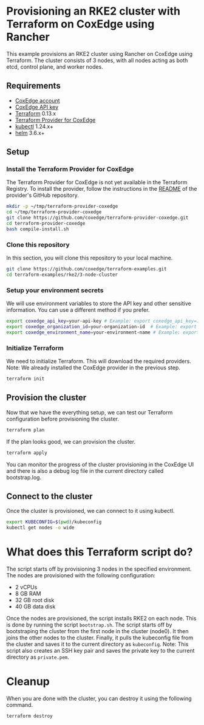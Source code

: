 # Provisioning an RKE2 cluster with Terraform on CoxEdge using Rancher

This example provisions an RKE2 cluster using Rancher on CoxEdge using Terraform. The cluster consists of 3 nodes, with all nodes acting as both etcd, control plane, and worker nodes.

## Requirements
- [CoxEdge account](https://www.cox.com/business/edge.html)
- [CoxEdge API key](https://api.coxedge.com/)
- [Terraform](https://www.terraform.io/downloads.html) 0.13.x
- [Terraform Provider for CoxEdge](https://github.com/coxedge/terraform-provider-coxedge)
- [kubectl](https://kubernetes.io/docs/tasks/tools/install-kubectl/) 1.24.x+
- [helm](https://helm.sh/docs/intro/install/) 3.6.x+

## Setup

### Install the Terraform Provider for CoxEdge

The Terraform Provider for CoxEdge is not yet available in the Terraform Registry. To install the provider, follow the instructions in the [README](https://github.com/coxedge/terraform-provider-coxedge) of the provider's GitHub repository.

```bash
mkdir -p ~/tmp/terraform-provider-coxedge
cd ~/tmp/terraform-provider-coxedge
git clone https://github.com/coxedge/terraform-provider-coxedge.git
cd terraform-provider-coxedge
bash compile-install.sh
```

### Clone this repository

In this section, you will clone this repository to your local machine.

```bash
git clone https://github.com/coxedge/terraform-examples.git
cd terraform-examples/rke2/3-node-cluster
```

### Setup your environment secrets

We will use environment variables to store the API key and other sensitive information. You can use a different method if you prefer.

```bash
export coxedge_api_key=your-api-key # Example: export coxedge_api_key=1234567890abcdef1234567890abcdef
export coxedge_organization_id=your-organization-id  # Example: export coxedge_organization_id=123456-7890-abcd-ef123456789
export coxedge_environment_name=your-environment-name # Example: export coxedge_environment_name=dev
```

### Initialize Terraform

We need to initialize Terraform. This will download the required providers. Note: We already installed the CoxEdge provider in the previous step.

```bash
terraform init
```

## Provision the cluster

Now that we have the everything setup, we can test our Terraform configuration before provisioning the cluster.

```bash
terraform plan
```

If the plan looks good, we can provision the cluster.

```bash
terraform apply
```

You can monitor the progress of the cluster provisioning in the CoxEdge UI and there is also a debug log file in the current directory called bootstrap.log.

## Connect to the cluster

Once the cluster is provisioned, we can connect to it using kubectl.

```bash
export KUBECONFIG=$(pwd)/kubeconfig
kubectl get nodes -o wide
```

# What does this Terraform script do?

The script starts off by provisioning 3 nodes in the specified environment. The nodes are provisioned with the following configuration:

- 2 vCPUs
- 8 GB RAM
- 32 GB root disk
- 40 GB data disk

Once the nodes are provisioned, the script installs RKE2 on each node. This is done by running the script `bootstrap.sh`. The script starts off by bootstraping the cluster from the first node in the cluster (node0). It then joins the other nodes to the cluster. Finally, it pulls the kubeconfig file from the cluster and saves it to the current directory as `kubeconfig`. Note: This script also creates an SSH key pair and saves the private key to the current directory as `private.pem`.

# Cleanup

When you are done with the cluster, you can destroy it using the following command.

```bash
terraform destroy
```
